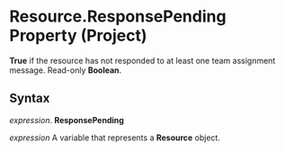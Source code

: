 
# Resource.ResponsePending Property (Project)

 **True** if the resource has not responded to at least one team assignment message. Read-only **Boolean**.


## Syntax

 _expression_. **ResponsePending**

 _expression_ A variable that represents a **Resource** object.

